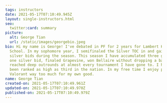 ```yaml
---
tags: instructors
date: 2021-05-17T07:10:49.945Z
layout: single-instructors.html
seo:
  twitter:card: summary
picture:
  alt: George Tian
  url: /static/images/georgebio.jpeg
bio: Hi my name is George! I've debated in PF for 2 years for Lambert High
  School. In my sophomore year, I semifinaled the Silver TOC in and gained two
  silver bids during the season. This season I have accumulated three golds and
  one silver bid, finaled Grapevine, won Bellaire without dropping a ballot, and
  reached deep outrounds at almost every tournament I have gone to. I have also
  been ranked as high as third in the nation. In my free time I enjoy playing
  Valorant way too much for my own good.
name: George Tian
created-on: 2021-05-17T07:10:49.961Z
updated-on: 2021-05-17T07:10:49.970Z
published-on: 2021-05-17T07:10:49.979Z
---
```


